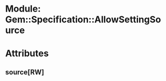# Module: Gem::Specification::AllowSettingSource
    



# Attributes
## source[RW] [](#attribute-i-source)



